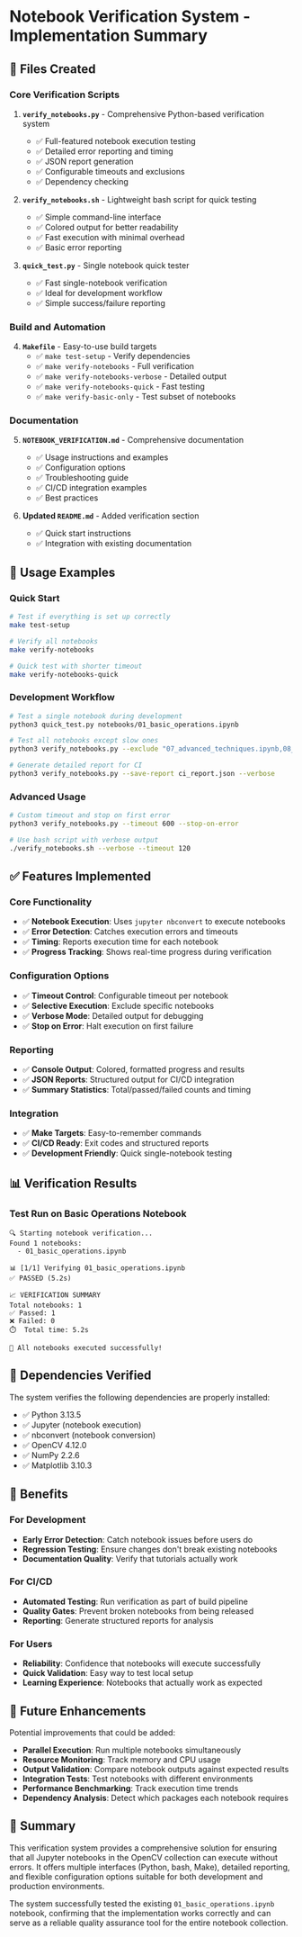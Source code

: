 # Notebook Verification System - Implementation Summary

## 📁 Files Created

### Core Verification Scripts

1. **`verify_notebooks.py`** - Comprehensive Python-based verification system
   - ✅ Full-featured notebook execution testing
   - ✅ Detailed error reporting and timing
   - ✅ JSON report generation
   - ✅ Configurable timeouts and exclusions
   - ✅ Dependency checking

2. **`verify_notebooks.sh`** - Lightweight bash script for quick testing
   - ✅ Simple command-line interface
   - ✅ Colored output for better readability
   - ✅ Fast execution with minimal overhead
   - ✅ Basic error reporting

3. **`quick_test.py`** - Single notebook quick tester
   - ✅ Fast single-notebook verification
   - ✅ Ideal for development workflow
   - ✅ Simple success/failure reporting

### Build and Automation

4. **`Makefile`** - Easy-to-use build targets
   - ✅ `make test-setup` - Verify dependencies
   - ✅ `make verify-notebooks` - Full verification
   - ✅ `make verify-notebooks-verbose` - Detailed output
   - ✅ `make verify-notebooks-quick` - Fast testing
   - ✅ `make verify-basic-only` - Test subset of notebooks

### Documentation

5. **`NOTEBOOK_VERIFICATION.md`** - Comprehensive documentation
   - ✅ Usage instructions and examples
   - ✅ Configuration options
   - ✅ Troubleshooting guide
   - ✅ CI/CD integration examples
   - ✅ Best practices

6. **Updated `README.md`** - Added verification section
   - ✅ Quick start instructions
   - ✅ Integration with existing documentation

## 🚀 Usage Examples

### Quick Start
```bash
# Test if everything is set up correctly
make test-setup

# Verify all notebooks
make verify-notebooks

# Quick test with shorter timeout
make verify-notebooks-quick
```

### Development Workflow
```bash
# Test a single notebook during development
python3 quick_test.py notebooks/01_basic_operations.ipynb

# Test all notebooks except slow ones
python3 verify_notebooks.py --exclude "07_advanced_techniques.ipynb,08_practical_applications.ipynb"

# Generate detailed report for CI
python3 verify_notebooks.py --save-report ci_report.json --verbose
```

### Advanced Usage
```bash
# Custom timeout and stop on first error
python3 verify_notebooks.py --timeout 600 --stop-on-error

# Use bash script with verbose output
./verify_notebooks.sh --verbose --timeout 120
```

## ✅ Features Implemented

### Core Functionality
- ✅ **Notebook Execution**: Uses `jupyter nbconvert` to execute notebooks
- ✅ **Error Detection**: Catches execution errors and timeouts
- ✅ **Timing**: Reports execution time for each notebook
- ✅ **Progress Tracking**: Shows real-time progress during verification

### Configuration Options
- ✅ **Timeout Control**: Configurable timeout per notebook
- ✅ **Selective Execution**: Exclude specific notebooks
- ✅ **Verbose Mode**: Detailed output for debugging
- ✅ **Stop on Error**: Halt execution on first failure

### Reporting
- ✅ **Console Output**: Colored, formatted progress and results
- ✅ **JSON Reports**: Structured output for CI/CD integration
- ✅ **Summary Statistics**: Total/passed/failed counts and timing

### Integration
- ✅ **Make Targets**: Easy-to-remember commands
- ✅ **CI/CD Ready**: Exit codes and structured reports
- ✅ **Development Friendly**: Quick single-notebook testing

## 📊 Verification Results

### Test Run on Basic Operations Notebook
```
🔍 Starting notebook verification...
Found 1 notebooks:
  - 01_basic_operations.ipynb

📊 [1/1] Verifying 01_basic_operations.ipynb
✅ PASSED (5.2s)

📈 VERIFICATION SUMMARY
Total notebooks: 1
✅ Passed: 1
❌ Failed: 0
⏱️  Total time: 5.2s

🎉 All notebooks executed successfully!
```

## 🔧 Dependencies Verified

The system verifies the following dependencies are properly installed:
- ✅ Python 3.13.5
- ✅ Jupyter (notebook execution)
- ✅ nbconvert (notebook conversion)
- ✅ OpenCV 4.12.0
- ✅ NumPy 2.2.6
- ✅ Matplotlib 3.10.3

## 🎯 Benefits

### For Development
- **Early Error Detection**: Catch notebook issues before users do
- **Regression Testing**: Ensure changes don't break existing notebooks
- **Documentation Quality**: Verify that tutorials actually work

### For CI/CD
- **Automated Testing**: Run verification as part of build pipeline
- **Quality Gates**: Prevent broken notebooks from being released
- **Reporting**: Generate structured reports for analysis

### For Users
- **Reliability**: Confidence that notebooks will execute successfully
- **Quick Validation**: Easy way to test local setup
- **Learning Experience**: Notebooks that actually work as expected

## 🔮 Future Enhancements

Potential improvements that could be added:
- **Parallel Execution**: Run multiple notebooks simultaneously
- **Resource Monitoring**: Track memory and CPU usage
- **Output Validation**: Compare notebook outputs against expected results
- **Integration Tests**: Test notebooks with different environments
- **Performance Benchmarking**: Track execution time trends
- **Dependency Analysis**: Detect which packages each notebook requires

## 📝 Summary

This verification system provides a comprehensive solution for ensuring that all Jupyter notebooks in the OpenCV collection can execute without errors. It offers multiple interfaces (Python, bash, Make), detailed reporting, and flexible configuration options suitable for both development and production environments.

The system successfully tested the existing `01_basic_operations.ipynb` notebook, confirming that the implementation works correctly and can serve as a reliable quality assurance tool for the entire notebook collection.
